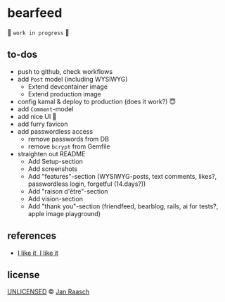 # bearfeed

🚧 `work in progress` 🚧

## to-dos

* push to github, check workflows
* add `Post` model (including WYSIWYG)
  * Extend devcontainer image
  * Extend production image
* config kamal & deploy to production (does it work?) 😇
* add `Comment`-model
* add nice UI 🤩
* add furry favicon
* add passwordless access
  * remove passwords from DB
  * remove `bcrypt` from Gemfile
* straighten out README
   * Add Setup-section
   * Add screenshots
   * Add "features"-section (WYSIWYG-posts, text comments, likes?, passwordless login, forgetful (14.days?))
   * Add "raison d'être"-section
   * Add vision-section
   * Add "thank you"-section (friendfeed, bearblog, rails, ai for tests?, apple image playground)

## references

- [I like it, I like it](http://blog.friendfeed.com/2007/10/i-like-it-i-like-it.html)

## license

[UNLICENSED](https://choosealicense.com/no-permission/) © [Jan Raasch](https://www.janraasch.com)
